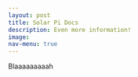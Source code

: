 ```yaml
---
layout: post
title: Solar Pi Docs
description: Even more information!
image: 
nav-menu: true
---
```


Blaaaaaaaaah